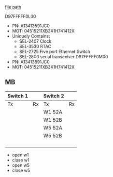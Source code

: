 
[file path](<file:///C:\Users\jnetherton\G&W Electric Co\US-PowerGridAutomation - Documents\_Lazer\117631 - Kennedy Space Center>)

D97FFFFF0L00
- PN: A13413591JC0
- MOT: 04515211XB3X1H741412X
- Uniquely Contains:
	- SEL-2407 Clock
	- SEL-3530 RTAC
	- SEL-2725 Five port Ethernet Switch
	- SEL-2800 serial transceiver
D97FFFFF0M00
- PN: A13413591JC0
- MOT: 04515211XB3X1H741412X

## MB

| Switch 1 |     | Switch 2 |     |
| -------- | --- | -------- | --- |
| Tx       | Rx  | Tx       | Rx  |
|          |     | W1 52A   |     |
|          |     | W1 52B   |     |
|          |     | W5 52A   |     |
|          |     | W5 52B   |     |
|          |     |          |     |
|          |     |          |     |
|          |     |          |     |
|          |     |          |     |

- open w1
- close w1
- open w5
- close w5